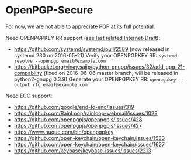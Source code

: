 # OpenPGP-Secure

For now, we are not able to appreciate PGP at its full potential.

Need OPENPGPKEY RR support ([see last related Internet-Draft](https://tools.ietf.org/html/draft-ietf-dane-openpgpkey-12)):
 - https://github.com/systemd/systemd/pull/2589 (now released in systemd 230 on 2016-05-21) 
   Verify your OPENPGPKEY RR: `systemd-resolve --openpgp email@example.com`
 - https://bitbucket.org/vinay.sajip/python-gnupg/issues/32/add-gpg-21-compability (fixed on 2016-06-06 master branch, will be released in python2-gnupg 0.3.9) 
   Generate your OPENPGPKEY RR: `openpgpkey --output rfc email@example.com`

Need ECC support: 
 - https://github.com/google/end-to-end/issues/319
 - https://github.com/RainLoop/rainloop-webmail/issues/1023
 - https://github.com/openpgpjs/openpgpjs/issues/428
 - https://github.com/openpgpjs/openpgpjs/issues/427
 - https://www.huque.com/bin/openpgpkey
 - https://github.com/open-keychain/open-keychain/issues/1533
 - https://github.com/open-keychain/open-keychain/issues/1627
 - https://github.com/keybase/keybase-issues/issues/2213
